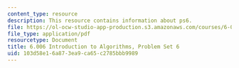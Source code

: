 ```yaml
---
content_type: resource
description: This resource contains information about ps6.
file: https://ol-ocw-studio-app-production.s3.amazonaws.com/courses/6-006-introduction-to-algorithms-fall-2011/103d58e16a873ea9ca65c2785bbb9989_MIT6_006F11_ps6.pdf
file_type: application/pdf
resourcetype: Document
title: 6.006 Introduction to Algorithms, Problem Set 6
uid: 103d58e1-6a87-3ea9-ca65-c2785bbb9989
---
```

